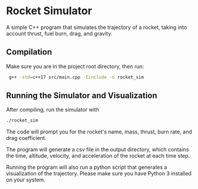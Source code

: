 # Rocket Simulator

A simple C++ program that simulates the trajectory of a rocket, taking into account thrust, fuel burn, drag, and gravity.

## Compilation

Make sure you are in the project root directory, then run:

```bash
 g++ -std=c++17 src/main.cpp -Iinclude -o rocket_sim
```

## Running the Simulator and Visualization

After compiling, run the simulator with

```bash
./rocket_sim
```

The code will prompt you for the rocket's name, mass, thrust, burn rate, and drag coefficient.

The program will generate a csv file in the output directory, which contains the time, altitude, velocity, and acceleration of the rocket at each time step.

Running the program will also run a python script that generates a visualization of the trajectory. Please make sure you have Python 3 installed on your system.
